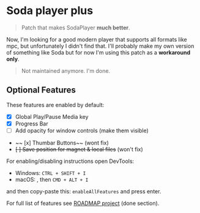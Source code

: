 # Soda player plus

> Patch that makes SodaPlayer **much better**.

Now, I'm looking for a good modern player that supports all formats like mpc, but unfortunately I didn't find that. I'll probably make my own version of something like Soda but for now I'm using this patch as a **workaround only**.

<!-- **The main goal in future **: preserve player's simplicity with giving to you additional power (customization). -->

<!-- - upgraded electron to latest version :fire: -->
<!-- - upgraded mpv (internal player itself) to latest version :fire::fire::fire: -->
<!-- - add save position and a lot of keyboard bindnings -->
<!-- - client redesign ... -->

> Not maintained anymore. I'm done.

## Optional Features

These features are enabled by default:

- [x] Global Play/Pause Media key
- [x] Progress Bar
- [ ] Add opacity for window controls (make them visible) 
- ~~ [x] Thumbar Buttons~~ (wont fix)
- ~~[ ] Save position for magnet & local files~~ (won't fix)

For enabling/disabling instructions open DevTools:

- Windows: `CTRL + SHIFT + I`
- macOS: <!-- `CMD + ALT + SHIFT + D` -->, then `CMD + ALT + I`

and then copy-paste this: `enableAllFeatures` and press enter.

For full list of features see [ROADMAP project](https://github.com/zardoy/soda-player-plus/projects/1) (done section).
